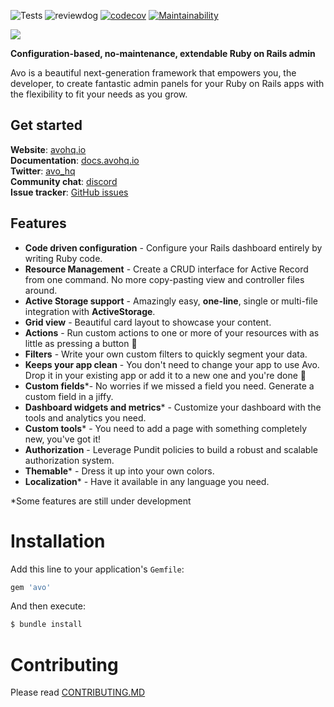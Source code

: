 ![Tests](https://github.com/avo-hq/avo/workflows/Tests/badge.svg)
![reviewdog](https://github.com/avo-hq/avo/workflows/reviewdog/badge.svg)
[![codecov](https://codecov.io/gh/avo-hq/avo/branch/master/graph/badge.svg?token=Q2LMFE4989)](https://codecov.io/gh/avo-hq/avo)
[![Maintainability](https://api.codeclimate.com/v1/badges/676a0afa2cc79f03aa29/maintainability)](https://codeclimate.com/github/avo-hq/avo/maintainability)

![](https://avohq.io/img/logo-full-stroke-tiny-2x.png)

**Configuration-based, no-maintenance, extendable Ruby on Rails admin**

Avo is a beautiful next-generation framework that empowers you, the developer, to create fantastic admin panels for your Ruby on Rails apps with the flexibility to fit your needs as you grow.

## Get started

**Website**: [avohq.io](https://avohq.io)\
**Documentation**: [docs.avohq.io](https://docs.avohq.io)\
**Twitter**: [avo_hq](https://twitter.com/avo_hq)\
**Community chat**: [discord](https://discord.gg/pkTF6y8)\
**Issue tracker**: [GitHub issues](http://github.com/avo-hq/avo/issues)

## Features

  - **Code driven configuration** - Configure your Rails dashboard entirely by writing Ruby code.
  - **Resource Management** - Create a CRUD interface for Active Record from one command. No more copy-pasting view and controller files around.
  - **Active Storage support** - Amazingly easy, **one-line**, single or multi-file integration with **ActiveStorage**.
  - **Grid view** - Beautiful card layout to showcase your content.
  - **Actions** - Run custom actions to one or more of your resources with as little as pressing a button 💪
  - **Filters** - Write your own custom filters to quickly segment your data.
  - **Keeps your app clean** - You don't need to change your app to use Avo. Drop it in your existing app or add it to a new one and you're done 🙌
  - **Custom fields***- No worries if we missed a field you need. Generate a custom field in a jiffy.
  - **Dashboard widgets and metrics*** - Customize your dashboard with the tools and analytics you need.
  - **Custom tools*** - You need to add a page with something completely new, you've got it!
  - **Authorization** - Leverage Pundit policies to build a robust and scalable authorization system.
  - **Themable*** - Dress it up into your own colors.
  - **Localization*** - Have it available in any language you need.

  *Some features are still under development

# Installation
Add this line to your application's `Gemfile`:

```ruby
gem 'avo'
```

And then execute:
```bash
$ bundle install
```

# Contributing

Please read [CONTRIBUTING.MD](./CONTRIBUTING.MD)

